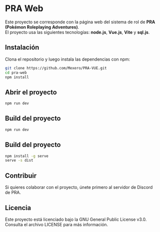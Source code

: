 # PRA Web

Este proyecto se corresponde con la página web del sistema de rol de **PRA (Pokémon Roleplaying Adventures)**.  
El proyecto usa las siguientes tecnologías: **node.js**, **Vue.js**, **Vite** y **sql.js**.

## Instalación

Clona el repositorio y luego instala las dependencias con npm:

```bash
git clone https://github.com/Mexero/PRA-VUE.git
cd pra-web
npm install
```

## Abrir el proyecto
```bash
npm run dev
```

## Build del proyecto
```bash
npm run dev
```

## Build del proyecto
```bash
npm install -g serve
serve -s dist
```

## Contribuir

Si quieres colaborar con el proyecto, únete primero al servidor de Discord de PRA.

## Licencia

Este proyecto está licenciado bajo la GNU General Public License v3.0.
Consulta el archivo LICENSE para más información.